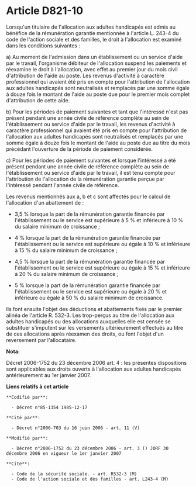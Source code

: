 # Article D821-10

Lorsqu'un titulaire de l'allocation aux adultes handicapés est admis au bénéfice de la rémunération garantie mentionnée à
l'article L. 243-4 du code de l'action sociale et des familles, le droit à l'allocation est examiné dans les conditions
suivantes :

a) Au moment de l'admission dans un établissement ou un service d'aide par le travail, l'organisme débiteur de l'allocation
suspend les paiements et réexamine le droit à l'allocation, avec effet au premier jour du mois civil d'attribution de l'aide
au poste. Les revenus d'activité à caractère professionnel qui avaient été pris en compte pour l'attribution de l'allocation
aux adultes handicapés sont neutralisés et remplacés par une somme égale à douze fois le montant de l'aide au poste due pour
le premier mois complet d'attribution de cette aide.

b) Pour les périodes de paiement suivantes et tant que l'intéressé n'est pas présent pendant une année civile de référence
complète au sein de l'établissement ou service d'aide par le travail, les revenus d'activité à caractère professionnel qui
avaient été pris en compte pour l'attribution de l'allocation aux adultes handicapés sont neutralisés et remplacés par une
somme égale à douze fois le montant de l'aide au poste due au titre du mois précédant l'ouverture de la période de paiement
considérée.

c) Pour les périodes de paiement suivantes et lorsque l'intéressé a été présent pendant une année civile de référence
complète au sein de l'établissement ou service d'aide par le travail, il est tenu compte pour l'attribution de l'allocation
de la rémunération garantie perçue par l'intéressé pendant l'année civile de référence.

Les revenus mentionnés aux a, b et c sont affectés pour le calcul de l'allocation d'un abattement de :

- 3,5 % lorsque la part de la rémunération garantie financée par l'établissement ou le service est supérieure à 5 % et
inférieure à 10 % du salaire minimum de croissance ;

- 4 % lorsque la part de la rémunération garantie financée par l'établissement ou le service est supérieure ou égale à 10 %
et inférieure à 15 % du salaire minimum de croissance ;

- 4,5 % lorsque la part de la rémunération garantie financée par l'établissement ou le service est supérieure ou égale à 15 %
et inférieure à 20 % du salaire minimum de croissance ;

- 5 % lorsque la part de la rémunération garantie financée par l'établissement ou le service est supérieure ou égale à 20 %
et inférieure ou égale à 50 % du salaire minimum de croissance.

Ils font ensuite l'objet des déductions et abattements fixés par le premier alinéa de l'article R. 532-3. Les trop-perçus au
titre de l'allocation aux adultes handicapés ou des allocations auxquelles elle est censée se substituer s'imputent sur les
versements ultérieurement effectués au titre de ces allocations après réexamen des droits, ou font l'objet d'un reversement
par l'allocataire.

**Nota:**

Décret 2006-1752 du 23 décembre 2006 art. 4 : les présentes dispositions sont applicables aux droits ouverts à l'allocation
aux adultes handicapés antérieurement au 1er janvier 2007.

**Liens relatifs à cet article**

	**Codifié par**:

	  - Décret n°85-1354 1985-12-17

	**Cité par**:

	  - Décret n°2006-703 du 16 juin 2006 - art. 11 (V)

	**Modifié par**:

	  - Décret n°2006-1752 du 23 décembre 2006 - art. 3 () JORF 30 décembre 2006 en vigueur le 1er janvier 2007

	**Cite**:

	  - Code de la sécurité sociale. - art. R532-3 (M)
	  - Code de l'action sociale et des familles - art. L243-4 (M)
